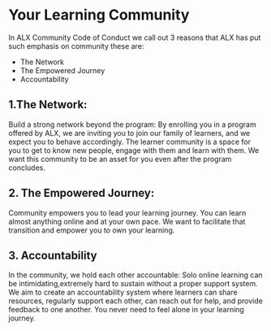 # Your Learning Community

In ALX Community Code of Conduct we call out 3 reasons that ALX has put such emphasis on community these are:   
 * The Network   
 * The Empowered Journey   
 * Accountability    

 ## 1.The Network:
Build a strong network beyond the program: By enrolling you in a program offered by ALX, we are inviting you to join our family of learners, and we expect you to behave accordingly. The learner community is a space for you to get to know new people, engage with them and learn with them. We want this community to be an asset for you even after the program concludes.  

## 2. The Empowered Journey:
Community empowers you to lead your learning journey. You can learn almost anything online and at your own pace. We want to facilitate that transition and empower you to own your learning.  

## 3. Accountability
In the community, we hold each other accountable: Solo online learning can be intimidating,extremely hard to sustain without a proper support system. We aim to create an accountability system where learners can share resources, regularly support each other, can reach out for help, and provide feedback to one another. You never need to feel alone in your learning journey.  

